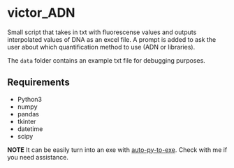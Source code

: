 # victor_ADN
Small script that takes in txt with fluorescense values and outputs interpolated values of DNA as an excel file. A prompt is added to ask the user about which quantification method to use (ADN or libraries).

The `data` folder contains an example txt file for debugging purposes.

## Requirements
- Python3
- numpy
- pandas
- tkinter
- datetime
- scipy

**NOTE** It can be easily turn into an exe with [auto-py-to-exe](https://pypi.org/project/auto-py-to-exe/). Check with me if you need assistance.

